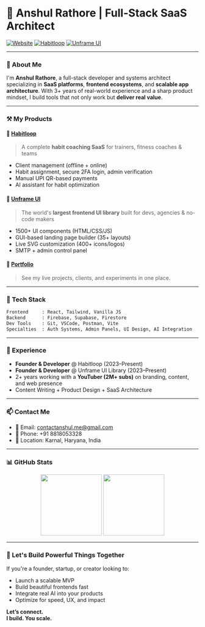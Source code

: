 # 🧠 Anshul Rathore | Full-Stack SaaS Architect

[![Website](https://img.shields.io/badge/🌐%20Portfolio-unframe.in-blue)](https://portfolio.unframe.in)
[![Habitloop](https://img.shields.io/badge/💡%20Habitloop-habitloop.unframe.in-green)](https://habitloop.unframe.in)
[![Unframe UI](https://img.shields.io/badge/🧩%20Unframe%20UI-unframe.in-purple)](https://unframe.in)

---

### 🚀 About Me

I'm **Anshul Rathore**, a full-stack developer and systems architect specializing in **SaaS platforms**, **frontend ecosystems**, and **scalable app architecture**. With 3+ years of real-world experience and a sharp product mindset, I build tools that not only work but **deliver real value**.

---

### ⚒️ My Products

#### 🧠 [Habitloop](https://habitloop.unframe.in)
> A complete **habit coaching SaaS** for trainers, fitness coaches & teams  
- Client management (offline + online)  
- Habit assignment, secure 2FA login, admin verification  
- Manual UPI QR-based payments  
- AI assistant for habit optimization  

#### 🧩 [Unframe UI](https://unframe.in)
> The world's **largest frontend UI library** built for devs, agencies & no-code makers  
- 1500+ UI components (HTML/CSS/JS)  
- GUI-based landing page builder (35+ layouts)  
- Live SVG customization (400+ icons/logos)  
- SMTP + admin control panel  

#### 📁 [Portfolio](https://portfolio.unframe.in)
> See my live projects, clients, and experiments in one place.

---

### 🧠 Tech Stack

```txt
Frontend     : React, Tailwind, Vanilla JS
Backend      : Firebase, Supabase, Firestore
Dev Tools    : Git, VSCode, Postman, Vite
Specialties  : Auth Systems, Admin Panels, UI Design, AI Integration
```

---

### 💼 Experience

- **Founder & Developer** @ Habitloop (2023–Present)  
- **Founder & Developer** @ Unframe UI Library (2023–Present)  
- 2+ years working with a **YouTuber (2M+ subs)** on branding, content, and web presence  
- Content Writing + Product Design + SaaS Architecture

---

### 📫 Contact Me

- 📧 Email: [contactanshul.me@gmail.com](mailto:contactanshul.me@gmail.com)  
- 📱 Phone: +91 8818053328  
- 🏡 Location: Karnal, Haryana, India  

---

### 📊 GitHub Stats

<p align="center">
  <img src="https://github-readme-stats.vercel.app/api?username=AnshulRathoree&show_icons=true&theme=radical" height="160" />
  <img src="https://github-readme-stats.vercel.app/api/top-langs/?username=AnshulRathoree&layout=compact&theme=radical" height="160" />
</p>

---

### 📌 Let's Build Powerful Things Together

If you're a founder, startup, or creator looking to:
- Launch a scalable MVP
- Build beautiful frontends fast
- Integrate real AI into your products
- Optimize for speed, UX, and impact

**Let’s connect.**  
**I build. You scale.**
